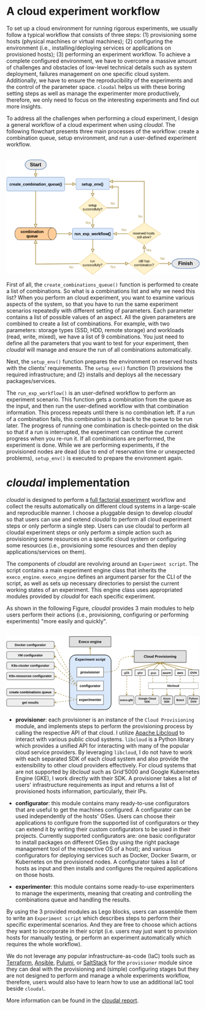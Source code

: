 # A cloud experiment workflow

To set up a cloud environment for running rigorous experiments, we usually follow a typical workflow that consists of three steps: (1) provisioning some hosts (physical machines or virtual machines); (2) configuring the environment (i.e., installing/deploying services or applications on provisioned hosts); (3) performing an experiment workflow. To achieve a complete configured environment, we have to overcome a massive amount of challenges and obstacles of low-level technical details such as system deployment, failures management on one specific cloud system. Additionally, we have to ensure the reproducibility of the experiments and the control of the parameter space. `cloudal` helps us with these boring setting steps as well as manage the experimenter more productively, therefore, we only need to focus on the interesting experiments and find out more insights.

To address all the challenges when performing a cloud experiment, I design a general workflow of a cloud experiment when using _cloudal_. The following flowchart presents three main processes of the workflow: create a combination queue, setup environment, and run a user-defined experiment workflow.


<p align="center">
    <br>
    <img src="https://raw.githubusercontent.com/ntlinh16/cloudal/master/images/experiment_flowchart.png" width="650"/>
    <br>
<p>

First of all, the `create_combinations_queue()` function is performed to create a list of combinations. So what is a combinations list and why we need this list? When you perform an cloud experiment, you want to examine various aspects of the system, so that you have to run the same experiment scenarios repeatedly with different setting of parameters. Each parameter contains a list of possible values of an aspect. All the given parameters are combined to create a list of combinations. For example, with two parameters: storage types (SSD, HDD, remote storage) and workloads (read, write, mixed), we have a list of 9 combinations. You just need to define all the parameters that you want to test for your experiment, then _cloudal_ will manage and ensure the run of all combinations automatically.

Next, the `setup_env()` function prepares the environment on reserved hosts with the clients' requirements. The `setup_env()` function (1) provisions the required infrastructure; and (2) installs and deploys all the necessary packages/services.

The `run_exp_workflow()` is an user-defined workflow to perform an experiment scenario. This function gets a combination from the queue as the input, and then run the user-defined workflow with that combination information. This process repeats until there is no combination left. If a run of a combination fails, this combination is put back to the queue to be run later. The progress of running one combination is check-pointed on the disk so that if a run is interrupted, the experiment can continue the current progress when you re-run it. If all combinations are performed, the experiment is done. While we are performing experiments, if the provisioned nodes are dead (due to end of reservation time or unexpected problems), `setup_env()` is executed to prepare the environment again.

# _cloudal_ implementation

_cloudal_ is designed to perform a [full factorial experiment](https://en.wikipedia.org/wiki/Factorial_experiment) workflow and collect the results automatically on different cloud systems in a large-scale and reproducible manner. I choose a pluggable design to develop _cloudal_ so that users can use and extend _cloudal_ to perform all cloud experiment steps or only perform a single step. Users can use cloudal to perform all cloudal experiment steps or only perform a simple action such as provisioning some resources on a specific cloud system or configuring some resources (i.e., provisioning some resources and then deploy applications/services on them).

The components of _cloudal_ are revolving around an `Experiment script`. The script contains a main experiment engine class that inherits the `execo_engine`. `execo_engine` defines an argument parser for the CLI of the script, as well as sets up necessary directories to persist the current working states of an experiment. This engine class uses appropriated modules provided by _cloudal_ for each specific experiment. 

As shown in the following Figure, _cloudal_ provides 3 main modules to help users perform their actions (i.e., provisioning, configuring or performing experiments) "more easily and quickly".

<p align="center">
    <br>
    <img src="https://raw.githubusercontent.com/ntlinh16/cloudal/master/images/architecture.png" width="800"/>
    <br>
<p>

- __provisioner__: each provisioner is an instance of the `Cloud Provisioning` module, and implements steps to perform the provisioning process by calling the respective API of that cloud. I utilize [Apache Libcloud](https://libcloud.apache.org/) to interact with various public cloud systems. `libcloud` is a Python library which provides a unified API for interacting with many of the popular cloud service providers. By leveraging `libcloud`, I do not have to work with each separated SDK of each cloud system and also provide the extensibility to other cloud providers effectively. For cloud systems that are not supported by _libcloud_ such as Grid'5000 and Google Kubernetes Engine (GKE), I work directly with their SDK. A provisioner takes a list of users' infrastructure requirements as input and returns a list of provisioned hosts information, particularly, their IPs.

- __configurator__: this module contains many ready-to-use configurators that are useful to get the machines configured. A configurator can be used independently of the hosts' OSes. Users can choose their applications to configure from the supported list of configurators or they can extend it by writing their custom configurators to be used in their projects. Currently supported configurators are: one basic configurator to install packages on different OSes (by using the right package management tool of the respective OS of a host); and various configurators for deploying services such as Docker, Docker Swarm, or Kubernetes on the provisioned nodes. A configurator takes a list of hosts as input and then installs and configures the required applications on those hosts.

- __experimenter__: this module contains some ready-to-use experimenters to manage the experiments, meaning that creating and controlling the combinations queue and handling the results.

By using the 3 provided modules as Lego blocks, users can assemble them to write an `Experiment script` which describes steps to perform their specific experimental scenarios. And they are free to choose which actions they want to incorporate in their script (i.e. users may just want to provision hosts for manually testing, or perform an experiment automatically which requires the whole workflow).

We do not leverage any popular infrastructure-as-code (IaC) tools such as [Terraform](https://www.terraform.io/), [Ansible](https://www.ansible.com/), [Pulumi](https://www.pulumi.com/), or [SaltStack](https://saltproject.io/) for the `provisioner` module since they can deal with the provisioning and (simple) configuring stages but they are not designed to perform and manage a whole experiments workflow, therefore, users would also have to learn how to use an additional IaC tool beside `cloudal`.

More information can be found in the [cloudal report](https://drive.google.com/file/d/1rCVob6QfjCi5fVHNxE0g7yQxoR2jJhhK/view?usp=sharing).